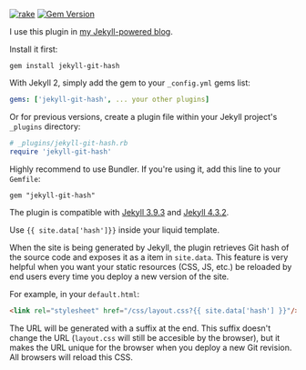 [![rake](https://github.com/yegor256/jekyll-git-hash/actions/workflows/rake.yml/badge.svg)](https://github.com/yegor256/jekyll-git-hash/actions/workflows/rake.yml)
[![Gem Version](https://badge.fury.io/rb/jekyll-git-hash.svg)](https://badge.fury.io/rb/jekyll-git-hash)

I use this plugin in [my Jekyll-powered blog](https://github.com/yegor256/blog).

Install it first:

```
gem install jekyll-git-hash
```

With Jekyll 2, simply add the gem to your `_config.yml` gems list:

```yaml
gems: ['jekyll-git-hash', ... your other plugins]
```

Or for previous versions,
create a plugin file within your Jekyll project's `_plugins` directory:

```ruby
# _plugins/jekyll-git-hash.rb
require 'jekyll-git-hash'
```

Highly recommend to use Bundler. If you're using it, add this line
to your `Gemfile`:

```
gem "jekyll-git-hash"
```

The plugin is compatible with
[Jekyll 3.9.3](https://jekyllrb.com/news/2023/01/29/jekyll-3-9-3-released/) and
[Jekyll 4.3.2](https://jekyllrb.com/news/2023/01/20/jekyll-4-3-2-released/).

Use `{{ site.data['hash']}}` inside your liquid template.

When the site is being generated by Jekyll, the
plugin retrieves Git hash of the source code and
exposes it as a item in `site.data`. This feature
is very helpful when you want your static resources (CSS, JS, etc.)
be reloaded by end users every time you deploy a new
version of the site.

For example, in your `default.html`:

```html
<link rel="stylesheet" href="/css/layout.css?{{ site.data['hash'] }}"/>
```

The URL will be generated with a suffix at the end. This
suffix doesn't change the URL (`layout.css` will still
be accesible by the browser), but it makes the URL unique
for the browser when you deploy a new Git revision. All browsers
will reload this CSS.
